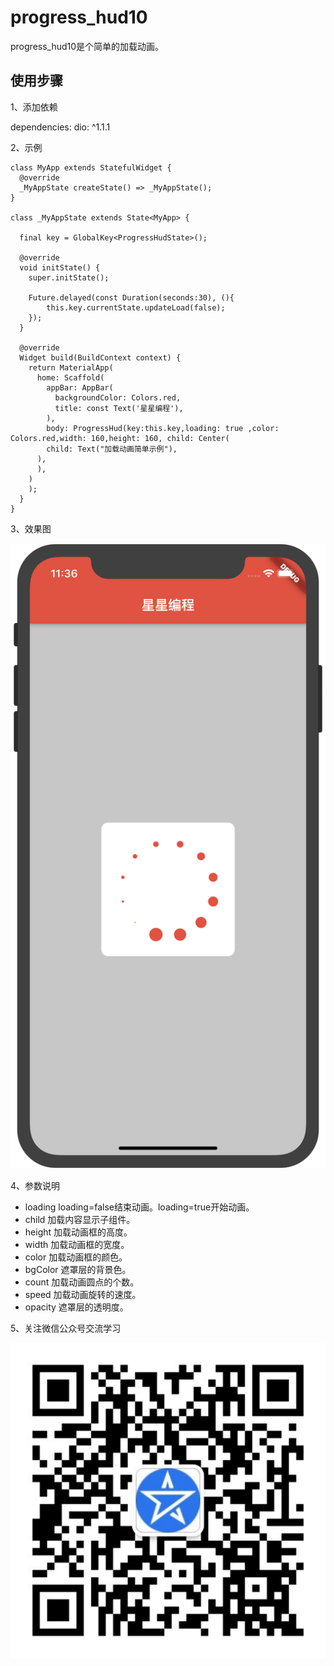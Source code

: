 # progress_hud10

progress_hud10是个简单的加载动画。

## 使用步骤

1、添加依赖

dependencies:
  dio: ^1.1.1  

2、示例

```
class MyApp extends StatefulWidget {
  @override
  _MyAppState createState() => _MyAppState();
}

class _MyAppState extends State<MyApp> {

  final key = GlobalKey<ProgressHudState>();

  @override
  void initState() {
    super.initState();
    
    Future.delayed(const Duration(seconds:30), (){
        this.key.currentState.updateLoad(false);
    });
  }

  @override
  Widget build(BuildContext context) {
    return MaterialApp(
      home: Scaffold(
        appBar: AppBar(
          backgroundColor: Colors.red,
          title: const Text('星星编程'),
        ),
        body: ProgressHud(key:this.key,loading: true ,color: Colors.red,width: 160,height: 160, child: Center(
        child: Text("加载动画简单示例"),
      ),
      ),
    )
    );
  }
}
```

3、效果图

  ![ProgressHud.png](https://github.com/1334051004/ProgressHud/raw/master/example/ProgressHud.png)

4、参数说明

* loading  loading=false结束动画。loading=true开始动画。
* child  加载内容显示子组件。
* height 加载动画框的高度。
* width  加载动画框的宽度。
* color  加载动画框的颜色。
* bgColor  遮罩层的背景色。
* count  加载动画圆点的个数。
* speed  加载动画旋转的速度。
* opacity  遮罩层的透明度。

5、关注微信公众号交流学习

 ![关注公众号.jpg](https://github.com/1334051004/ProgressHud/raw/master/example/关注公众号.jpg)
